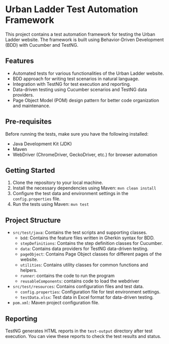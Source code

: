 # Urban Ladder Test Automation Framework

This project contains a test automation framework for testing the Urban Ladder website. The framework is built using Behavior-Driven Development (BDD) with Cucumber and TestNG.

## Features

- Automated tests for various functionalities of the Urban Ladder website.
- BDD approach for writing test scenarios in natural language.
- Integration with TestNG for test execution and reporting.
- Data-driven testing using Cucumber scenarios and TestNG data providers.
- Page Object Model (POM) design pattern for better code organization and maintenance.

## Pre-requisites

Before running the tests, make sure you have the following installed:

- Java Development Kit (JDK)
- Maven
- WebDriver (ChromeDriver, GeckoDriver, etc.) for browser automation

## Getting Started

1. Clone the repository to your local machine.
2. Install the necessary dependencies using Maven: `mvn clean install`
3. Configure the test data and environment settings in the `config.properties` file.
4. Run the tests using Maven: `mvn test`

## Project Structure

- `src/test/java`: Contains the test scripts and supporting classes.
  - `bdd`: Contains the feature files written in Gherkin syntax for BDD.
  - `stepDefinitions`: Contains the step definition classes for Cucumber.
  - `data`: Contains data providers for TestNG data-driven testing.
  - `pageObject`: Contains Page Object classes for different pages of the website.
  - `utilities`: Contains utility classes for common functions and helpers.
  - `runner`: contains the code to run the program
  - `reusableComponents`: contains code to load the webdriver 
- `src/test/resources`: Contains configuration files and test data.
  - `config.properties`: Configuration file for test environment settings.
  - `testData.xlsx`: Test data in Excel format for data-driven testing.
- `pom.xml`: Maven project configuration file.

## Reporting

TestNG generates HTML reports in the `test-output` directory after test execution. You can view these reports to check the test results and status.
